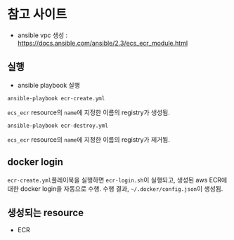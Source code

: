 # 참고 사이트
- ansible vpc 생성 : https://docs.ansible.com/ansible/2.3/ecs_ecr_module.html


## 실행
- ansible playbook 실행
```
ansible-playbook ecr-create.yml
```
`ecs_ecr` resource의 `name`에 지정한 이름의 registry가 생성됨.


```
ansible-playbook ecr-destroy.yml
```
`ecs_ecr` resource의 `name`에 지정한 이름의 registry가 제거됨.


## docker login
`ecr-create.yml`플레이북을 실행하면 `ecr-login.sh`이 실행되고, 생성된 aws ECR에 대한 docker login을 자동으로 수행.
수행 결과, `~/.docker/config.json`이 생성됨. 


## 생성되는 resource
- ECR
